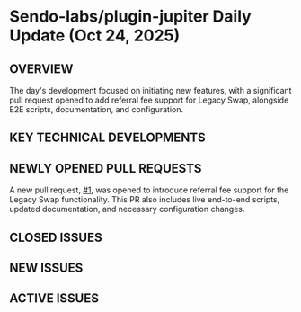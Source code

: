 # Sendo-labs/plugin-jupiter Daily Update (Oct 24, 2025)
## OVERVIEW 
The day's development focused on initiating new features, with a significant pull request opened to add referral fee support for Legacy Swap, alongside E2E scripts, documentation, and configuration.

## KEY TECHNICAL DEVELOPMENTS

## NEWLY OPENED PULL REQUESTS
A new pull request, [#1](https://github.com/Sendo-labs/plugin-jupiter/pull/1), was opened to introduce referral fee support for the Legacy Swap functionality. This PR also includes live end-to-end scripts, updated documentation, and necessary configuration changes.

## CLOSED ISSUES

## NEW ISSUES

## ACTIVE ISSUES